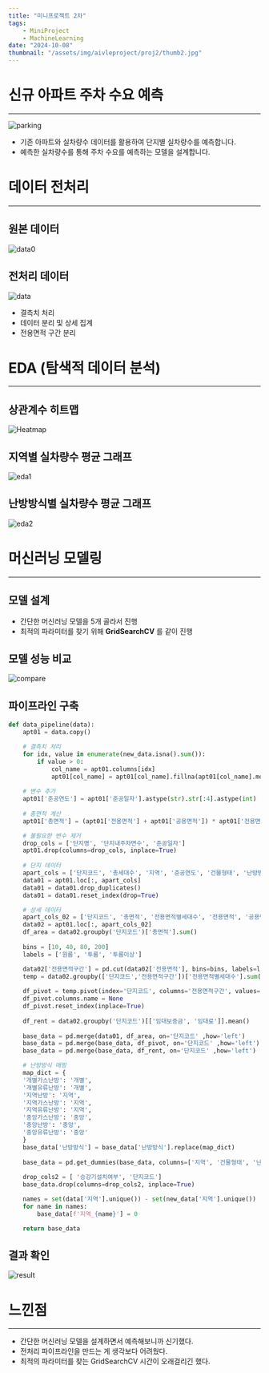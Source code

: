 ```yaml
---
title: "미니프로젝트 2차"
tags:
    - MiniProject
    - MachineLearning
date: "2024-10-08"
thumbnail: "/assets/img/aivleproject/proj2/thumb2.jpg"
---
```


# 신규 아파트 주차 수요 예측
---
![parking](/assets/img/aivleproject/proj2/parking.jpg)

* 기존 아파트와 실차량수 데이터를 활용하여 단지별 실차량수를 예측합니다.
* 예측한 실차량수를 통해 주차 수요를 예측하는 모델을 설계합니다.


# 데이터 전처리
---
## 원본 데이터
![data0](/assets/img/aivleproject/proj2/data00.PNG)

## 전처리 데이터
![data](/assets/img/aivleproject/proj2/data.PNG)

* 결측치 처리
* 데이터 분리 및 상세 집계
* 전용면적 구간 분리


# EDA (탐색적 데이터 분석)
---
## 상관계수 히트맵 
![Heatmap](/assets/img/aivleproject/proj2/heatmap.png)

## 지역별 실차량수 평균 그래프
![eda1](/assets/img/aivleproject/proj2/eda1.png)

## 난방방식별 실차량수 평균 그래프
![eda2](/assets/img/aivleproject/proj2/eda2.png)


# 머신러닝 모델링
---
## 모델 설계
* 간단한 머신러닝 모델을 5개 골라서 진행
* 최적의 파라미터를 찾기 위해 **GridSearchCV** 를 같이 진행

## 모델 성능 비교
![compare](/assets/img/aivleproject/proj2/modelcompare.png)

## 파이프라인 구축
```python
def data_pipeline(data):
    apt01 = data.copy()

    # 결측치 처리
    for idx, value in enumerate(new_data.isna().sum()):
        if value > 0:
            col_name = apt01.columns[idx]
            apt01[col_name] = apt01[col_name].fillna(apt01[col_name].mode()[0])
    
    # 변수 추가
    apt01['준공연도'] = apt01['준공일자'].astype(str).str[:4].astype(int)
    
    # 총면적 계산
    apt01['총면적'] = (apt01['전용면적'] + apt01['공용면적']) * apt01['전용면적별세대수']

    # 불필요한 변수 제거
    drop_cols = ['단지명', '단지내주차면수', '준공일자']
    apt01.drop(columns=drop_cols, inplace=True)
    
    # 단지 데이터
    apart_cols = ['단지코드', '총세대수', '지역', '준공연도', '건물형태', '난방방식', '승강기설치여부']
    data01 = apt01.loc[:, apart_cols]
    data01 = data01.drop_duplicates()
    data01 = data01.reset_index(drop=True)

    # 상세 데이터
    apart_cols_02 = ['단지코드', '총면적', '전용면적별세대수', '전용면적', '공용면적', '임대보증금', '임대료']
    data02 = apt01.loc[:, apart_cols_02]
    df_area = data02.groupby('단지코드')['총면적'].sum()
    
    bins = [10, 40, 80, 200]
    labels = ['원룸', '투룸', '투룸이상']

    data02['전용면적구간'] = pd.cut(data02['전용면적'], bins=bins, labels=labels)
    temp = data02.groupby(['단지코드','전용면적구간'])['전용면적별세대수'].sum().reset_index()
    
    df_pivot = temp.pivot(index='단지코드', columns='전용면적구간', values='전용면적별세대수')
    df_pivot.columns.name = None
    df_pivot.reset_index(inplace=True)
    
    df_rent = data02.groupby('단지코드')[['임대보증금', '임대료']].mean()
    
    base_data = pd.merge(data01, df_area, on='단지코드' ,how='left')
    base_data = pd.merge(base_data, df_pivot, on='단지코드' ,how='left')
    base_data = pd.merge(base_data, df_rent, on='단지코드' ,how='left')

    # 난방방식 매핑
    map_dict = {
    '개별가스난방': '개별',
    '개별유류난방': '개별',
    '지역난방': '지역',
    '지역가스난방': '지역',
    '지역유류난방': '지역',
    '중앙가스난방': '중앙',
    '중앙난방': '중앙',
    '중앙유류난방': '중앙'
    }
    base_data['난방방식'] = base_data['난방방식'].replace(map_dict)
    
    base_data = pd.get_dummies(base_data, columns=['지역', '건물형태', '난방방식'], drop_first=True, dtype=int)
    
    drop_cols2 = [ '승강기설치여부', '단지코드']
    base_data.drop(columns=drop_cols2, inplace=True)

    names = set(data['지역'].unique()) - set(new_data['지역'].unique())
    for name in names:
        base_data[f'지역_{name}'] = 0

    return base_data
```


## 결과 확인
![result](/assets/img/aivleproject/proj2/predict.png)



# 느낀점
---

- 간단한 머신러닝 모델을 설계하면서 예측해보니까 신기했다.
- 전처리 파이프라인을 만드는 게 생각보다 어려웠다.
- 최적의 파라미터를 찾는 GridSearchCV 시간이 오래걸리긴 했다.